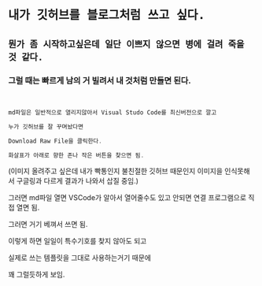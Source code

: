 

# `내가 깃허브를 블로그처럼 쓰고 싶다.`

## `뭔가 좀 시작하고싶은데 일단 이쁘지 않으면 병에 걸려 죽을 것 같다.`

### 그럴 때는 빠르게 남의 거 빌려서 내 것처럼 만들면 된다.

<br>

```java
md파일은 일반적으로 열리지않아서 Visual Studo Code를 최신버전으로 깔고

누가 깃허브를 잘 꾸며놨다면

Download Raw File을 클릭한다.

화살표가 아래로 향한 존나 작은 버튼을 찾으면 됨.
```

(이미지 올려주고 싶은데 내가 빡통인지 불친절한 깃허브 때문인지 이미지을 인식못해서
구글링과 다르게 결과가 나와서 삽질 중임.)


그러면 md파일 열면 VSCode가 알아서 열어줄수도 있고 안되면 연결 프로그램으로 직접 열면 됨.

그러면 거기 베껴서 쓰면 됨.

이렇게 하면 일일이 특수기호를 찾지 않아도 되고

실제로 쓰는 템플릿을 그대로 사용하는거기 때문에

꽤 그럴듯하게 보임.


